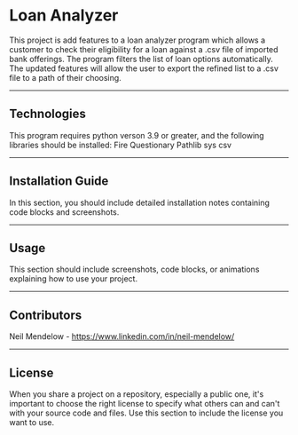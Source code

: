 # Loan Analyzer 

This project is add features to a loan analyzer program which allows a customer to check their eligibility for a loan against a .csv file of imported bank offerings. The program filters the list of loan options automatically. The updated features will allow the user to export the refined list to a .csv file to a path of their choosing.

---

## Technologies

This program requires python verson 3.9 or greater, and the following libraries should be installed:
Fire
Questionary
Pathlib
sys
csv

---

## Installation Guide

In this section, you should include detailed installation notes containing code blocks and screenshots.

---

## Usage

This section should include screenshots, code blocks, or animations explaining how to use your project.

---

## Contributors

Neil Mendelow - https://www.linkedin.com/in/neil-mendelow/

---

## License

When you share a project on a repository, especially a public one, it's important to choose the right license to specify what others can and can't with your source code and files. Use this section to include the license you want to use.
